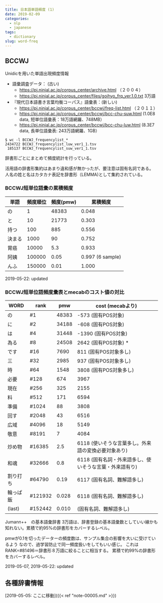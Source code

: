```yaml
---
title: 日本語単語頻度 (1)
date: 2019-02-09
categories:
  - nlp
  - japanese
tags:
  - dictionary
slug: word-freq
---
```


## BCCWJ

Unidicを用いた単語出現頻度情報

  * 語彙調査データ： (古い)
    * https://pj.ninjal.ac.jp/corpus_center/archive.html （２００４）
    * https://pj.ninjal.ac.jp/corpus_center/files/goihyo_frq_ver.1.0.txt 3万語
  * 『現代日本語書き言葉均衡コーパス』語彙表：(新しい)
    * https://pj.ninjal.ac.jp/corpus_center/bccwj/freq-list.html （２０１１）
    * https://pj.ninjal.ac.jp/corpus_center/bccwj/bcc-chu-suw.html (1.0E8 data, 短単位語彙表：18万語網羅、748MB）
    * https://pj.ninjal.ac.jp/corpus_center/bccwj/bcc-chu-luw.html (8.3E7 data, 長単位語彙表: 243万語網羅、1GB）

```
$ wc -l BCCWJ_frequencylist_*
2434722 BCCWJ_frequencylist_luw_ver1_1.tsv
 185137 BCCWJ_frequencylist_suw_ver1_1.tsv
```

辞書形ごとにまとめて頻度統計を行っている。

活用語の辞書形集約はあまり違和感が無かったが、要注意は固有名詞である。
人名の姓と名はカタカナ表記を辞書形（LEMMA)として集約されている。

### BCCWJ短単位語彙の累積頻度


| 単語    | 頻度順位   | 頻度(pmw) | 累積頻度 |
|---------|------------|-----------|----------|
| の      | 1          | 48383     |    0.048 |
| と      | 10         | 21773     |    0.303 |
| 持つ    | 100        |   885     |    0.556 |
| 決まる  | 1000       |    90     |    0.752 |
| 胃癌    | 10000      |     5.3   |    0.933 |
| 阿姨    | 100000     |     0.05  |    0.997 (6 sample) |
| んふ    | 150000     |     0.01  |    1.000 |

2019-05-22: updated

### BCCWJ短単位語頻度彙表とmecabのコスト値の対比


| WORD     | rank    | pmw      | cost (mecabより)            |
|----------|---------|----------|-----------------------------|
| の       |     #1  |48383     | -573 (固有POS対象) |
| に       |     #2  |34188     | -608 (固有POS対象) |
| は       |     #4  |31448     |-1390 (固有POS対象) |
| 為る     |     #8  |24508     | 2642 (固有POS対象) * |
| です     |    #16  | 7690     |  811 (固有POS対象多し) |
| 三       |    #32  | 2985     |  937 (固有POS対象多し) |
| 時       |    #64  | 1548     | 3808 (固有POS対象多し) |
| 必要     |   #128  |  674     | 3967 |
| 現在     |   #256  |  325     | 2155 |
| 料       |   #512  |  171     | 6594 |
| 準備     |  #1024  |   88     | 3808 |
| 回す     |  #2048  |   43     | 6516 |
| 広域     |  #4096  |   18     | 5149 |
| 敬意     |  #8191  |    7     | 4084 |
| 炒め物   | #16385  |    2.5   | 6118 (使いそうな言葉多し。外来語の変換必要対象あり) |
| 和魂     | #32666  |    0.8   | 6118 (固有名詞・外来語多し、使いそうな言葉・外来語有り) |
| 割り打ち | #64790  |    0.19  | 6117 (固有名詞、難解語多し) |
| 輪っぱ飯 |#121932  |    0.028 | 6118 (固有名詞、難解語多し) |
| (last)   |#152442  |    0.010 |      (固有名詞、難解語多し) |

Jumann++　の基本語彙辞書 3万語は、辞書登録の基本語彙数としていい線かも
知れない。累積で約95%の辞書形をカバーするレベル。

pmwが0.1を切ったデーターの頻度数は、サンプル集合の影響を大いに受けているよう
なので、過学習防止で同一頻度扱いをしてもいい感じ。
これはRANK=#81496＝辞書形８万語に絞ることに相当する。
累積で約99%の辞書形をカバーするレベル。

2019-05-07, 2019-05-22: updated

## 各種辞書情報

[2019-05-05: ここに移動]({{< ref "note-00005.md" >}})

<!-- vim: se ai tw=79: -->
